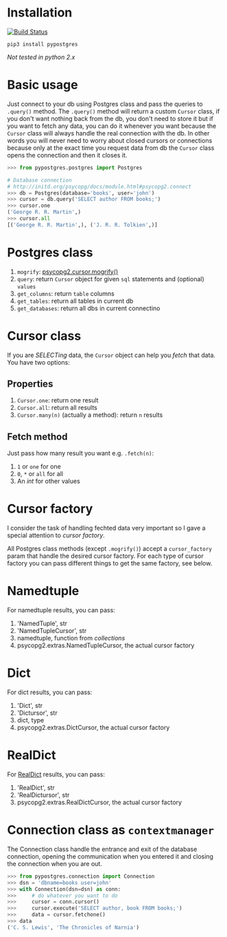 # Installation
[![Build Status](https://travis-ci.org/marcelluzs/pypostgres.svg?branch=master)](https://travis-ci.org/marcelluzs/pypostgres)

```
pip3 install pypostgres
```

*Not tested in python 2.x*

# Basic usage
Just connect to your db using Postgres class and pass the queries to `.query()` method. 
The `.query()` method will return a custom `Cursor` class, if you don't want nothing back from the db, you don't need to store it but if you want to fetch any data, you can do it whenever you want because the `Cursor` class will always handle the real connection with the db. In other words you will never need to worry about closed cursors or connections because only at the exact time you request data from db the `Cursor` class opens the connection and then it closes it.

```python
>>> from pypostgres.postgres import Postgres

# Database connection
# http://initd.org/psycopg/docs/module.html#psycopg2.connect
>>> db = Postgres(database='books', user='john')
>>> cursor = db.query('SELECT author FROM books;')
>>> cursor.one
('George R. R. Martin',)
>>> cursor.all
[('George R. R. Martin',), ('J. R. R. Tolkien',)]
```

# Postgres class
1. `mogrify`: [psycopg2.cursor.mogrify()](http://initd.org/psycopg/docs/cursor.html#cursor.mogrify "cursor.mogrify()")
2. `query`: return `Cursor` object for given `sql` statements and (optional) `values`
3. `get_columns`: return `table` columns
4. `get_tables`: return all tables in current db
5. `get_databases`: return all dbs in current connectino

# Cursor class
If you are *SELECTing* data, the `Cursor` object can help you *fetch* that data. You have two options:

## Properties

1. `Cursor.one`: return one result
2. `Cursor.all`: return all results
3. `Cursor.many(n)` (actually a method): return `n` results

## Fetch method
Just pass how many result you want e.g. `.fetch(n)`:

1. `1` or `one` for one
2. `0`, `*` or `all` for all
3. An *int* for other values

# Cursor factory
I consider the task of handling fechted data very important so I gave a special attention to *cursor factory*.

All Postgres class methods (except `.mogrify()`) accept a `cursor_factory` param that handle the desired cursor factory. For each type of cursor factory you can pass different things to get the same factory, see below.

# Namedtuple
For namedtuple results, you can pass:

1. 'NamedTuple', str
2. 'NamedTupleCursor', str
3. namedtuple, function from *collections*
4. psycopg2.extras.NamedTupleCursor, the actual cursor factory

# Dict
For dict results, you can pass:

1. 'Dict', str
2. 'Dictursor', str
3. dict, type
4. psycopg2.extras.DictCursor, the actual cursor factory

# RealDict
For [RealDict](http://initd.org/psycopg/docs/extras.html#real-dictionary-cursor "psycopg2.extras.RealDictCursor") results, you can pass:

1. 'RealDict', str
2. 'RealDictursor', str
3. psycopg2.extras.RealDictCursor, the actual cursor factory

# Connection class as `contextmanager`
The Connection class handle the entrance and exit of the database connection, opening the communication when you entered it and closing the connection when you are out.

```python
>>> from pypostgres.connection import Connection
>>> dsn = 'dbname=books user=john'
>>> with Connection(dsn=dsn) as conn:
>>>     # do whatever you want to do
>>>     cursor = conn.cursor()
>>>     cursor.execute('SELECT author, book FROM books;')
>>>     data = cursor.fetchone()
>>> data
('C. S. Lewis', 'The Chronicles of Narnia')
```
